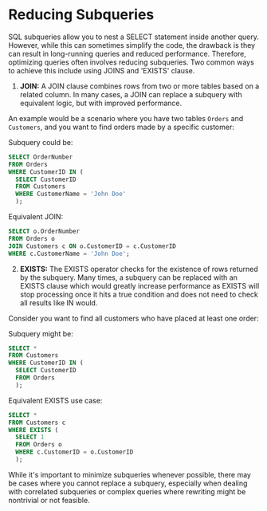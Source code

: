 # Reducing Subqueries

SQL subqueries allow you to nest a SELECT statement inside another query. However, while this can sometimes simplify the code, the drawback is they can result in long-running queries and reduced performance. Therefore, optimizing queries often involves reducing subqueries. Two common ways to achieve this include using JOINS and 'EXISTS' clause.

1. **JOIN:** A JOIN clause combines rows from two or more tables based on a related column. In many cases, a JOIN can replace a subquery with equivalent logic, but with improved performance.

An example would be a scenario where you have two tables `Orders` and `Customers`, and you want to find orders made by a specific customer:

Subquery could be:

```sql
SELECT OrderNumber 
FROM Orders 
WHERE CustomerID IN (
  SELECT CustomerID 
  FROM Customers 
  WHERE CustomerName = 'John Doe'
  );
```

Equivalent JOIN:

```sql
SELECT o.OrderNumber 
FROM Orders o 
JOIN Customers c ON o.CustomerID = c.CustomerID 
WHERE c.CustomerName = 'John Doe';
```

2. **EXISTS:** The EXISTS operator checks for the existence of rows returned by the subquery. Many times, a subquery can be replaced with an EXISTS clause which would greatly increase performance as EXISTS will stop processing once it hits a true condition and does not need to check all results like IN would.

Consider you want to find all customers who have placed at least one order:

Subquery might be:

```sql
SELECT * 
FROM Customers 
WHERE CustomerID IN (
  SELECT CustomerID 
  FROM Orders
  );
```

Equivalent EXISTS use case:

```sql
SELECT *
FROM Customers c
WHERE EXISTS (
  SELECT 1
  FROM Orders o
  WHERE c.CustomerID = o.CustomerID
  );
```

While it's important to minimize subqueries whenever possible, there may be cases where you cannot replace a subquery, especially when dealing with correlated subqueries or complex queries where rewriting might be nontrivial or not feasible.
